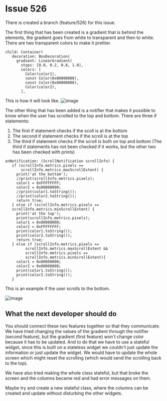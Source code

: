 # Issue 526

There is created a branch (feature/526) for this issue.

The first thing that has been created is a gradient that is behind the elements, the gradient goes from white to
transparent and then to white. There are two transparent colors to make it prettier.

```
child: Container( 
   decoration: BoxDecoration( 
     gradient: LinearGradient( 
       stops: [0.0, 0.2, 0.8, 1.0], 
       colors: [ 
         Color(color1), 
         const Color(0x00000000), 
         const Color(0x00000000), 
         Color(color2), 
       ],
```

This is how it will look like.
![image](https://user-images.githubusercontent.com/43955099/100991754-a747f280-3553-11eb-8b15-555517cee83a.png)

The other thing that has been added is a notifier that makes it possible to know when the user has scrolled to the top
and bottom. 
There are three if statements:

1. The first if statement checks if the scoll is at the bottom
1. The second if statement checks if the scroll is at the top
1. The third if statement checks if the scroll is both on top and bottom (The third if statements has not been checked
   if it works, but the other two has been checked with prints)

```
onNotification: (ScrollNotification scrollInfo) { 
   if (scrollInfo.metrics.pixels == 
       scrollInfo.metrics.maxScrollExtent) { 
     print('at the bottom'); 
     //print(scrollInfo.metrics.pixels); 
     color1 = 0xFFFFFFFF; 
     color2 = 0x00000000; 
     //print(color1.toString()); 
     //print(color2.toString()); 
     return true; 
   } else if (scrollInfo.metrics.pixels == 
   scrollInfo.metrics.minScrollExtent) { 
     print('at the top'); 
     print(scrollInfo.metrics.pixels); 
     color1 = 0x00000000; 
     color2 = 0xFFFFFFFF; 
     print(color1.toString()); 
     print(color2.toString()); 
     return true; 
   } else if (scrollInfo.metrics.pixels == 
         scrollInfo.metrics.maxScrollExtent && 
         scrollInfo.metrics.pixels == 
         scrollInfo.metrics.minScrollExtent){ 
     color1 = 0x00000000; 
     color2 = 0x00000000; 
     print(color1.toString()); 
     print(color2.toString()); 
   }
```

This is an example if the user scrolls to the bottom.

![image](https://user-images.githubusercontent.com/43955099/100992849-f5112a80-3554-11eb-8057-f088e99c6580.png)

## What the next developer should do

You should connect these two features together so that they communicate.
We have tried changing the values of the gradient through the notifier (second feature), but the gradient
(first feature) won't change color because it has to be updated. And to do that we have to use a stateful widget, since
this is built on a stateless widget we couldn't just update the information or just update the widget. We would have to
update the whole screen which might reset the scrolling (which would send the scrolling back to the top).

We have also tried making the whole class stateful, but that broke the screen and the columns became red and had error
messages on them.

Maybe try and create a new stateful class, where the columns can be created and update without disturbing the other
widgets.
